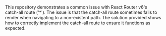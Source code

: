 This repository demonstrates a common issue with React Router v6's catch-all route ('*'). The issue is that the catch-all route sometimes fails to render when navigating to a non-existent path.  The solution provided shows how to correctly implement the catch-all route to ensure it functions as expected.